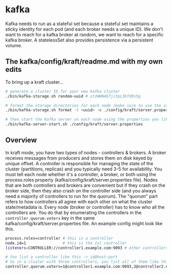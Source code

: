 # kafka

Kafka needs to run as a stateful set because a stateful set maintains a sticky identity for each pod (and each broker needs a unique ID). We don't want to reach for a kafka broker at random, we want to reach for a specific kafka broker. A statelessSet also provides persistence via a persistent volume.

## The kafka/config/kraft/readme.md with my own edits

To bring up a kraft cluster...

```bash
# generate a cluster ID for your new kafka cluster
./bin/kafka-storage.sh random-uuid # xtzWWN4bTjitpL3kfd9s5g

# format the storage directories for each node (make sure to use the same clusterID for each node)
./bin/kafka-storage.sh format -t <uuid> -c ./config/kraft/server.properties 

# then start the Kafka server on each node using the properties you like
./bin/kafka-server-start.sh ./config/kraft/server.properties
```

## Overview

In kraft mode, you have two types of nodes - controllers & brokers. A broker receives messages from producers and stores them on disk keyed by unique offset. A controller is responsible for managing the state of the cluster (partitions, replicas) and you typically need 3-5 for availability. You must tell each node whether it's a controller, a broker, or both using the process.roles property (kafka/config/kraft/server.properties file). Nodes that are both controllers and brokers are convenient but if they crash on the broker side, then they also crash on the controller side (and you always need a majority of controllers to run for the quorum). The "quorum" part refers to how controllers all agree with each other on what the cluster state/metadata is. Every node (broker or controller) has to know who all the controllers are. You do that by enumerating the controllers in the `controller.quorum.voters` key in the same kafka/config/kraft/server.properties file. An example config might look like this.

```bash
process.roles=controller # this is a controller
node.id=1                # this is the 1st controller
listeners=CONTROLLER://controller1.example.com:9093 # other controllers can reach me here

# You list a controller like this -> id@host:port
# So in a cluster with three controllers, you list all of them like this
controller.quorum.voters=1@controller1.example.com:9093,2@controller2.example.com:9093,3@controller3.example.com:9093
```